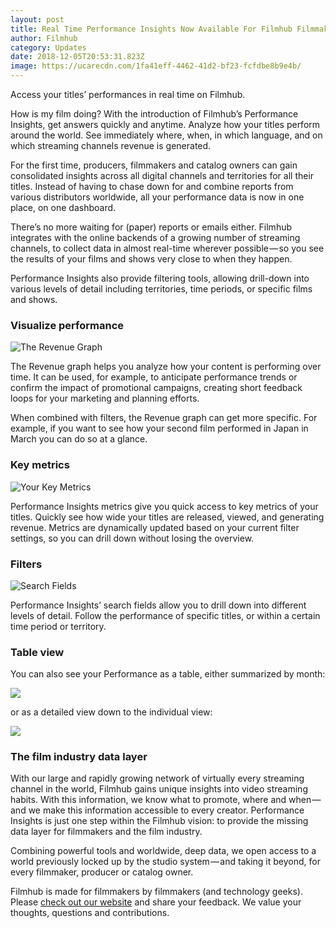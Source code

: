 ```yaml
---
layout: post
title: Real Time Performance Insights Now Available For Filmhub Filmmakers
author: Filmhub
category: Updates
date: 2018-12-05T20:53:31.823Z
image: https://ucarecdn.com/1fa41eff-4462-41d2-bf23-fcfdbe8b9e4b/
---
```

Access your titles’ performances in real time on Filmhub.

How is my film doing? With the introduction of Filmhub’s Performance Insights, get answers quickly and anytime. Analyze how your titles perform around the world. See immediately where, when, in which language, and on which streaming channels revenue is generated.

For the first time, producers, filmmakers and catalog owners can gain consolidated insights across all digital channels and territories for all their titles. Instead of having to chase down for and combine reports from various distributors worldwide, all your performance data is now in one place, on one dashboard.

There’s no more waiting for (paper) reports or emails either. Filmhub integrates with the online backends of a growing number of streaming channels, to collect data in almost real-time wherever possible — so you see the results of your films and shows very close to when they happen.

Performance Insights also provide filtering tools, allowing drill-down into various levels of detail including territories, time periods, or specific films and shows.

### Visualize performance

![The Revenue Graph](https://ucarecdn.com/d7046727-b198-49a6-a32b-7d8c1d165cc5/-/resize/1460x/-/format/auto/-/quality/smart/)

The Revenue graph helps you analyze how your content is performing over time. It can be used, for example, to anticipate performance trends or confirm the impact of promotional campaigns, creating short feedback loops for your marketing and planning efforts.

When combined with filters, the Revenue graph can get more specific. For example, if you want to see how your second film performed in Japan in March you can do so at a glance.

### Key metrics

![Your Key Metrics](https://ucarecdn.com/a0ca2188-1bd1-47d7-9941-04b7d17e7416/-/resize/1460x/-/format/auto/-/quality/smart/)

Performance Insights metrics give you quick access to key metrics of your titles. Quickly see how wide your titles are released, viewed, and generating revenue. Metrics are dynamically updated based on your current filter settings, so you can drill down without losing the overview.

### Filters

![Search Fields](https://ucarecdn.com/8587ccf9-d679-49d2-a761-30db697ad8ed/-/resize/1460x/-/format/auto/-/quality/smart/)

Performance Insights’ search fields allow you to drill down into different levels of detail. Follow the performance of specific titles, or within a certain time period or territory.

### Table view

You can also see your Performance as a table, either summarized by month:

![](https://ucarecdn.com/88f85d25-9854-4f61-ae14-4c5cb76aac12/-/resize/1460x/-/format/auto/-/quality/smart/)

or as a detailed view down to the individual view:

![](https://ucarecdn.com/9893546d-87ad-42ab-b9f0-4552609ebf1b/-/resize/1460x/-/format/auto/-/quality/smart/)

### The film industry data layer

With our large and rapidly growing network of virtually every streaming channel in the world, Filmhub gains unique insights into video streaming habits. With this information, we know what to promote, where and when — and we make this information accessible to every creator. Performance Insights is just one step within the Filmhub vision: to provide the missing data layer for filmmakers and the film industry.

Combining powerful tools and worldwide, deep data, we open access to a world previously locked up by the studio system — and taking it beyond, for every filmmaker, producer or catalog owner.

Filmhub is made for filmmakers by filmmakers (and technology geeks). Please [check out our website](https://filmhub.com) and share your feedback. We value your thoughts, questions and contributions.
